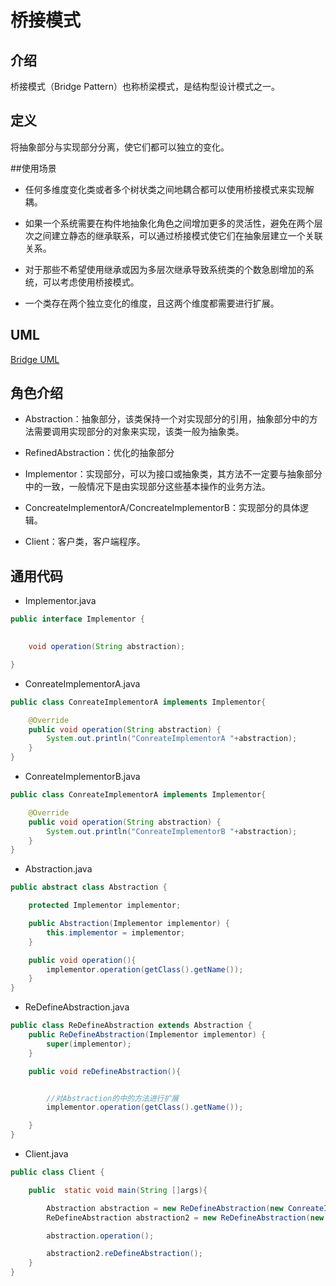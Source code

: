 # 桥接模式

## 介绍
桥接模式（Bridge Pattern）也称桥梁模式，是结构型设计模式之一。

## 定义
将抽象部分与实现部分分离，使它们都可以独立的变化。

##使用场景

* 任何多维度变化类或者多个树状类之间地耦合都可以使用桥接模式来实现解耦。

* 如果一个系统需要在构件地抽象化角色之间增加更多的灵活性，避免在两个层次之间建立静态的继承联系，可以通过桥接模式使它们在抽象层建立一个关联关系。

* 对于那些不希望使用继承或因为多层次继承导致系统类的个数急剧增加的系统，可以考虑使用桥接模式。

* 一个类存在两个独立变化的维度，且这两个维度都需要进行扩展。

## UML

[Bridge UML]()

## 角色介绍

* Abstraction：抽象部分，该类保持一个对实现部分的引用，抽象部分中的方法需要调用实现部分的对象来实现，该类一般为抽象类。

* RefinedAbstraction：优化的抽象部分

* Implementor：实现部分，可以为接口或抽象类，其方法不一定要与抽象部分中的一致，一般情况下是由实现部分这些基本操作的业务方法。

* ConcreateImplementorA/ConcreateImplementorB：实现部分的具体逻辑。

* Client：客户类，客户端程序。

## 通用代码
* Implementor.java
```java
public interface Implementor {

   
    void operation(String abstraction);

}
```
* ConreateImplementorA.java
```java
public class ConreateImplementorA implements Implementor{

    @Override
    public void operation(String abstraction) {
        System.out.println("ConreateImplementorA "+abstraction);
    }
}
```
* ConreateImplementorB.java
```java
public class ConreateImplementorA implements Implementor{

    @Override
    public void operation(String abstraction) {
        System.out.println("ConreateImplementorB "+abstraction);
    }
}
```
* Abstraction.java
```java
public abstract class Abstraction {

    protected Implementor implementor;

    public Abstraction(Implementor implementor) {
        this.implementor = implementor;
    }

    public void operation(){
        implementor.operation(getClass().getName());
    }
}
```
* ReDefineAbstraction.java
```java
public class ReDefineAbstraction extends Abstraction {
    public ReDefineAbstraction(Implementor implementor) {
        super(implementor);
    }

    public void reDefineAbstraction(){


        //对Abstraction的中的方法进行扩展
        implementor.operation(getClass().getName());

    }
}
```
* Client.java
```java
public class Client {

    public  static void main(String []args){

        Abstraction abstraction = new ReDefineAbstraction(new ConreateImplementorA());
        ReDefineAbstraction abstraction2 = new ReDefineAbstraction(new ConreateImplementorB());

        abstraction.operation();

        abstraction2.reDefineAbstraction();
    }
}
```
